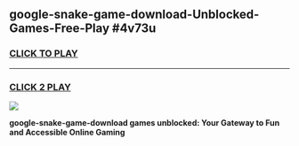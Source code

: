 
## google-snake-game-download-Unblocked-Games-Free-Play #4v73u
<h3>
<a href="https://us.freeplayer.one?title=google-snake-game-download&ref=9M">CLICK TO PLAY</a></h3>
<hr>

<h3>
<a href="https://us.freeplayer.one?title=google-snake-game-download&ref=9M">CLICK 2 PLAY</a>
  
</h3>

<a href="https://us.freeplayer.one?title=google-snake-game-download&ref=9M"><img src="https://clearcache.store/games.png"></a>


**google-snake-game-download games unblocked: Your Gateway to Fun and Accessible Online Gaming**
